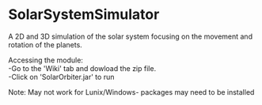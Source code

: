 # SolarSystemSimulator
A 2D and 3D simulation of the solar system focusing on the movement and rotation of the planets. <br /> 

Accessing the module: <br /> 
-Go to the 'Wiki' tab and dowload the zip file. <br /> 
-Click on 'SolarOrbiter.jar' to run <br /> 

Note: May not work for Lunix/Windows- packages may need to be installed
